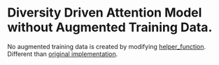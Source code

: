 # Diversity Driven Attention Model without Augmented Training Data.

No augmented training data is created by modifying [helper_function](https://github.com/tahmedge/Text-Summarization/blob/master/DDA_Original/models/basic_files/dataset_iterator.py). Different than [original implementation](https://github.com/PrekshaNema25/DiverstiyBasedAttentionMechanism/blob/master/models/basic_files/dataset_iterator.py).

